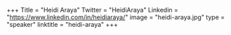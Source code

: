 +++
Title = "Heidi Araya"
Twitter = "HeidiAraya"
Linkedin = "https://www.linkedin.com/in/heidiaraya/"
image = "heidi-araya.jpg"
type = "speaker"
linktitle = "heidi-araya"
+++
